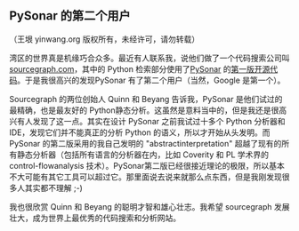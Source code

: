 

## PySonar 的第二个用户

（王垠 yinwang.org 版权所有，未经许可，请勿转载）

湾区的世界真是机缘巧合众多。最近有人联系我，说他们做了一个代码搜索公司叫[sourcegraph.com](http://sourcegraph.com)，其中的 Python 检索部分使用了[PySonar](http://yinwang0.wordpress.com/2010/09/12/pysonar) 的[第一版开源代码](http://hg.python.org/jython/file/11776cd9765b/src/org/python/indexer)。于是我很高兴的发现PySonar 有了第二个用户（当然，Google 是第一个）。

Sourcegraph 的两位创始人 Quinn 和 Beyang 告诉我，PySonar 是他们试过的最精确，也是最友好的 Python静态分析。这虽然是意料当中的，但是我还是很高兴有人发现了这一点。其实在设计 PySonar 之前我试过十多个 Python 分析器和IDE，发现它们并不能真正的分析 Python 的语义，所以才开始从头发明。而 PySonar 的第二版采用的我自己发明的 "abstractinterpretation" 超越了现有的所有静态分析器（包括所有语言的分析器在内，比如 Coverity 和 PL 学术界的 control-flowanalysis 技术）。PySonar第二版已经很接近理论的极限，所以基本不大可能有其它工具可以超过它。那里面说去说来就那么点东西，但是我刚发现很多人其实都不理解 ;-)

我也很欣赏 Quinn 和 Beyang 的聪明才智和雄心壮志。我希望 sourcegraph 发展壮大，成为世界上最优秀的代码搜索和分析网站。

